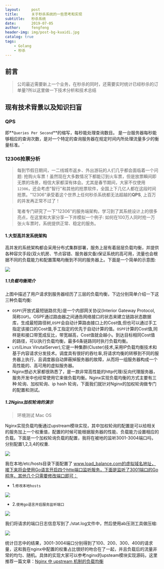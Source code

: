 ```yaml
---
layout:     post
title:      关于秒杀系统的一些思考和实现
subtitle:   秒杀系统
date:       2019-07-05
author:     fengfeng
header-img: img/post-bg-kuaidi.jpg
catalog: true
tags:
    - Golang
    - 秒杀
---
```


## 前言

> 公司最近需要新上一个业务，在秒杀的同时，还需要实时统计已经秒杀的订单量?所以这里做一下技术分析和技术总结



## 现有技术背景以及知识扫盲

### QPS

即**`Queries Per Second`**的缩写，每秒能处理查询数目。 是一台服务器每秒能够相应的查询次数，是对一个特定的查询服务器在规定时间内所处理流量多少的衡量标准。`





### 12306抢票分析

> 每到节假日期间，一二线城市返乡、外出游玩的人们几乎都会面临着一个问题: 抢购火车票！虽然现在大多数情况下都能订到火车票，但是放票瞬间即无票的场景，相信大家都深有体会。尤其是春节期间，大家不仅使用`12306`，还会考虑"智行"和其他的抢票软件，全国上下几亿人都在这段时间抢票。"12306"承受着这个世界上任何秒杀系统都无法超越的**QPS**, 上百万的并发再正常不过了！



> 笔者专门研究了一下"12306"的服务端架构，学习到了其系统设计上的很多亮点，在这里和大家分享一下并模拟一个例子: 如何在100万人同时抢一万张火车票时，系统提供正常、稳定的服务。



#### 1.大型高并发系统架构

高并发的系统架构都会采用分布式集群部署，服务上层有着层层负载均衡，并提供各种容灾手段(双火机房、节点容错、服务器灾备)保证系统的高可用，流量也会根据不同的负载能力和配置策略均衡到不同的服务器上。下面是一个简单的示意图:



![](https://tva1.sinaimg.cn/large/007S8ZIlgy1ggcu80t26pj30ny0mxwj3.jpg)

##### 1.1负载均衡简介

上图中描述了用户请求到服务器经历了三层的负载均衡，下边分别简单介绍一下这三种负载均衡:

* `OSPF`(开放式最短链路优先)是一个内部网关协议(Interior Gateway Protocol,简称`IGP`)。OSPF通过路由器之间通告网络接口的状态来建立链路状态数据库，生成最短路径树,`OSPF`会自动计算路由接口上的Cost值,但也可以通过手工指定该接口的Cost值,手工指定的优先于自动计算的值。`OSPF`计算的Cost值,同样是和接口带宽成反比，带宽越高，Cost值就会越小。到达目标相同Cost值的路径，可以执行负载均衡，最多6条链路同时执行负载均衡。
* `LVS`(Linux VirutalServer),它是一种集群(Cluster)技术,采用IP负载均衡技术和基于内容请求分发技术。调度具有很好的吞吐率,将请求均衡的转移到不同的服务器上执行，且调度器自动屏蔽掉服务器的故障，从而将一组服务器构成一个高性能的、高可用的虚拟服务器。
* Nginx想必大家都很熟悉了，是一款非常高性能的http代理/反向代理服务器，服务开发中也经常使用它来做负载均衡。Nginx实现负载均衡的方式主要有三种:轮询、加权轮询、ip hash 轮询，下面我们就针对Nginx的加权轮询做专门的配置和测试。



##### 1.2Nginx加权轮询的演示

> 环境测试 Mac OS

Nginx实现负载均衡通过upstream模块实现，其中加权轮询的配置是可以给相关的服务加上一个权重值，配置的时候可能根据服务器的性能、负载能力设置相应的负载。下面是一个加权轮询负载的配置，我将在被地的监听3001-3004端口吗，分别配置1,2,3,4的权重.



![](https://tva1.sinaimg.cn/large/007S8ZIlgy1ggcuve91ldj30y40pc439.jpg)





我在本地/etc/hosts目录下面配置了 www.load_balance.com的虚拟域名地址，接下来将会使用Go语言开启四个http端口监听服务，下面是监听了3001端口的Go程序，其他几个只需要修改端口即可：

* 1.`修改本地hosts`

![](https://tva1.sinaimg.cn/large/007S8ZIlgy1ggdrknyrxuj30kt0d6tap.jpg)

* 2.`使用go语言开启服务监听端口`

![](https://tva1.sinaimg.cn/large/007S8ZIlgy1ggcwbvx2mrj30xj0u0grq.jpg)



我们将请求的端口日志信息写到了./stat.log文件中，然后使用ab压测工具做压缩:

![](https://tva1.sinaimg.cn/large/007S8ZIlgy1ggdrd0iakmj30ha05oq3f.jpg)





统计日志中的结果，3001-3004端口分别得到了100、200、300、400的请求量，这和我在nginx中配置的权重占比很好的吻合在了一起，并且负载后的流量非常的均匀、随机。具体的实现大家可以参考nginx的upsteam模块实现源码，这里推荐一篇文章：[Nginx 中 upstream 机制的负载均衡](https://www.kancloud.cn/digest/understandingnginx/202607)

